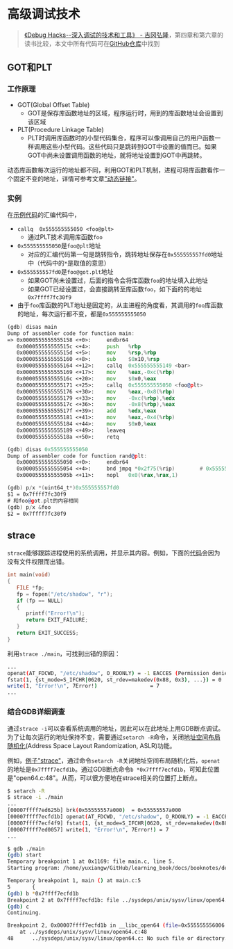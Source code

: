 # 高级调试技术

> [《Debug Hacks--深入调试的技术和工具》 - 吉冈弘隆](https://1drv.ms/b/s!AkcJSyT7tq80clf1-pjOCricrUs?e=xIJL0b)，第四章和第六章的读书比较，本文中所有代码可在[GitHub仓库](https://github.com/LittleBee1024/learning_book/tree/main/docs/booknotes/debug_hacks/advance/code)中找到

## GOT和PLT
### 工作原理

* GOT(Global Offset Table)
    * GOT是保存库函数地址的区域，程序运行时，用到的库函数地址会设置到该区域
* PLT(Procedure Linkage Table)
    * PLT时调用库函数时的小型代码集合，程序可以像调用自己的用户函数一样调用这些小型代码。这些代码只是跳转到GOT中设置的值而已。如果GOT中尚未设置调用函数的地址，就将地址设置到GOT中再跳转。

动态库函数每次运行的地址都不同，利用GOT和PLT机制，进程可将库函数看作一个固定不变的地址，详情可参考文章["动态链接"](../../cxydzwxy/link/dynamic)。

### 实例
在[示例代码](./code/GOT_PLT/main.c)的汇编代码中，

* `callq  0x555555555050 <foo@plt>`
    * 通过PLT技术调用库函数`foo`
* `0x555555555050`是`foo@plt`地址
    * 对应的汇编代码第一句是跳转指令，跳转地址保存在`0x555555557fd0`地址中（代码中的`*`是取值的意思）
* `0x555555557fd0`是`foo@got.plt`地址
    * 如果GOT尚未设置过，后面的指令会将库函数`foo`的地址填入此地址
    * 如果GOT已经设置过，会直接跳转至库函数`foo`，如下面的的地址`0x7ffff7fc30f9`
* 由于`foo`库函数的PLT地址是固定的，从主进程的角度看，其调用的`foo`库函数的地址，每次运行都不变，都是`0x555555555050`
```asm
(gdb) disas main
Dump of assembler code for function main:
=> 0x0000555555555158 <+0>:     endbr64 
   0x000055555555515c <+4>:     push   %rbp
   0x000055555555515d <+5>:     mov    %rsp,%rbp
   0x0000555555555160 <+8>:     sub    $0x10,%rsp
   0x0000555555555164 <+12>:    callq  0x555555555149 <bar>
   0x0000555555555169 <+17>:    mov    %eax,-0xc(%rbp)
   0x000055555555516c <+20>:    mov    $0x0,%eax
   0x0000555555555171 <+25>:    callq  0x555555555050 <foo@plt>
   0x0000555555555176 <+30>:    mov    %eax,-0x8(%rbp)
   0x0000555555555179 <+33>:    mov    -0xc(%rbp),%edx
   0x000055555555517c <+36>:    mov    -0x8(%rbp),%eax
   0x000055555555517f <+39>:    add    %edx,%eax
   0x0000555555555181 <+41>:    mov    %eax,-0x4(%rbp)
   0x0000555555555184 <+44>:    mov    $0x0,%eax
   0x0000555555555189 <+49>:    leaveq 
   0x000055555555518a <+50>:    retq 

(gdb) disas 0x555555555050
Dump of assembler code for function rand@plt:
   0x0000555555555050 <+0>:     endbr64 
   0x0000555555555054 <+4>:     bnd jmpq *0x2f75(%rip)        # 0x555555557fd0 <foo@got.plt>
   0x000055555555505b <+11>:    nopl   0x0(%rax,%rax,1)

(gdb) p/x *(uint64_t*)0x555555557fd0
$1 = 0x7ffff7fc30f9
# 和foo@got.plt的内容相同
(gdb) p/x &foo
$2 = 0x7ffff7fc30f9
```

## strace

`strace`能够跟踪进程使用的系统调用，并显示其内容。例如，下面的[代码](./code/strace/main.c)会因为没有文件权限而出错。

```cpp
int main(void)
{
   FILE *fp;
   fp = fopen("/etc/shadow", "r");
   if (fp == NULL)
   {
      printf("Error!\n");
      return EXIT_FAILURE;
   }
   return EXIT_SUCCESS;
}
```

利用`strace ./main`，可找到出错的原因：
```bash
...
openat(AT_FDCWD, "/etc/shadow", O_RDONLY) = -1 EACCES (Permission denied)
fstat(1, {st_mode=S_IFCHR|0620, st_rdev=makedev(0x88, 0x3), ...}) = 0
write(1, "Error!\n", 7Error!)                 = 7
...
```

### 结合GDB详细调查
通过`strace -i`可以查看系统调用的地址，因此可以在此地址上用GDB断点调试。为了让每次运行的地址保持不变，需要通过`setarch -R`命令，关闭[地址空间布局随机化](https://stackoverflow.com/questions/17044529/how-to-debug-with-strace-i-when-everytime-address-is-different)(Address Space Layout Randomization, ASLR)功能。

例如，[例子"strace"](https://github.com/LittleBee1024/learning_book/tree/main/docs/booknotes/debug_hacks/advance/code/strace)，通过命令`setarch -R`关闭地址空间布局随机化后，`openat`的地址是`0x7ffff7ecfd1b`。通过GDB断点命令`b *0x7ffff7ecfd1b`，可知此位置是"open64.c:48"。从而，可以很方便地在strace相关的位置打上断点。

```bash
$ setarch -R
$ strace -i ./main
...
[00007ffff7ed625b] brk(0x55555557a000)  = 0x55555557a000
[00007ffff7ecfd1b] openat(AT_FDCWD, "/etc/shadow", O_RDONLY) = -1 EACCES (Permission denied)
[00007ffff7ecf4f9] fstat(1, {st_mode=S_IFCHR|0620, st_rdev=makedev(0x88, 0x3), ...}) = 0
[00007ffff7ed0057] write(1, "Error!\n", 7Error!) = 7
...

$ gdb ./main
(gdb) start
Temporary breakpoint 1 at 0x1169: file main.c, line 5.
Starting program: /home/yuxiangw/GitHub/learning_book/docs/booknotes/debug_hacks/advance/code/strace/main 

Temporary breakpoint 1, main () at main.c:5
5       {
(gdb) b *0x7ffff7ecfd1b
Breakpoint 2 at 0x7ffff7ecfd1b: file ../sysdeps/unix/sysv/linux/open64.c, line 48.
(gdb) c
Continuing.

Breakpoint 2, 0x00007ffff7ecfd1b in __libc_open64 (file=0x555555556006 "/etc/shadow", oflag=0)
    at ../sysdeps/unix/sysv/linux/open64.c:48
48      ../sysdeps/unix/sysv/linux/open64.c: No such file or directory.
```

